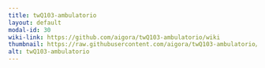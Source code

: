 ```yaml
---
title: twQ103-ambulatorio
layout: default
modal-id: 30
wiki-link: https://github.com/aigora/twQ103-ambulatorio/wiki
thumbnail: https://raw.githubusercontent.com/aigora/twQ103-ambulatorio/master/logo.png
alt: twQ103-ambulatorio
---
```

